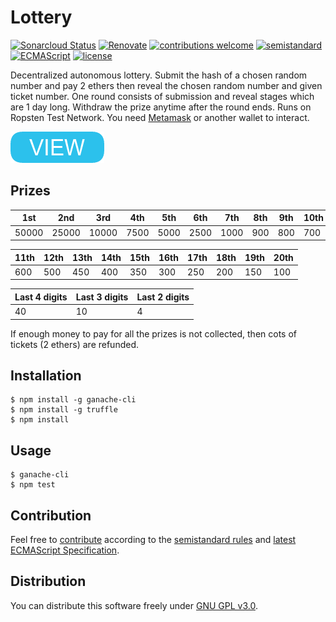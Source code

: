 # Lottery

[![Sonarcloud Status](https://sonarcloud.io/api/project_badges/measure?project=berkerol_lottery&metric=alert_status)](https://sonarcloud.io/dashboard?id=berkerol_lottery)
[![Renovate](https://badges.renovateapi.com/github/berkerol/lottery)](https://renovatebot.com/)
[![contributions welcome](https://img.shields.io/badge/contributions-welcome-brightgreen.svg)](https://github.com/berkerol/lottery/issues)
[![semistandard](https://img.shields.io/badge/code%20style-semistandard-brightgreen.svg)](https://github.com/Flet/semistandard)
[![ECMAScript](https://img.shields.io/badge/ECMAScript-latest-brightgreen.svg)](https://www.ecma-international.org/ecma-262)
[![license](https://img.shields.io/badge/license-GNU%20GPL%20v3.0-blue.svg)](https://github.com/berkerol/lottery/blob/master/LICENSE)

Decentralized autonomous lottery. Submit the hash of a chosen random number and pay 2 ethers then reveal the chosen random number and given ticket number. One round consists of submission and reveal stages which are 1 day long. Withdraw the prize anytime after the round ends. Runs on Ropsten Test Network. You need [Metamask](https://metamask.io/) or another wallet to interact.

[![button](view.png)](https://berkerol.github.io/lottery/lottery.html)

## Prizes

|1st|2nd|3rd|4th|5th|6th|7th|8th|9th|10th|
|---|---|---|---|---|---|---|---|---|---|
|50000|25000|10000|7500|5000|2500|1000|900|800|700|

|11th|12th|13th|14th|15th|16th|17th|18th|19th|20th|
|---|---|---|---|---|---|---|---|---|---|
|600|500|450|400|350|300|250|200|150|100|

|Last 4 digits|Last 3 digits|Last 2 digits|
|---|---|---|
|40|10|4|

If enough money to pay for all the prizes is not collected, then cots of tickets (2 ethers) are refunded.

## Installation

```
$ npm install -g ganache-cli
$ npm install -g truffle
$ npm install
```

## Usage

```
$ ganache-cli
$ npm test
```

## Contribution

Feel free to [contribute](https://github.com/berkerol/lottery/issues) according to the [semistandard rules](https://github.com/Flet/semistandard) and [latest ECMAScript Specification](https://www.ecma-international.org/ecma-262).

## Distribution

You can distribute this software freely under [GNU GPL v3.0](https://github.com/berkerol/lottery/blob/master/LICENSE).
